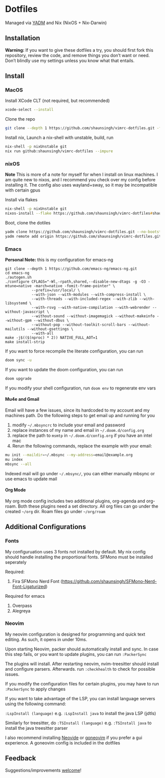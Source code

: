 # Dotfiles

Managed via [YADM](https://github.com/TheLocehiliosan/yadm) and Nix (NixOS + Nix-Darwin)

## Installation

**Warning:** If you want to give these dotfiles a try, you should first fork this repository, review the code, and remove things you don’t want or need. Don’t blindly use my settings unless you know what that entails.

## Install

### MacOS

Install XCode CLT (not required, but recommended)
```sh
xcode-select --install
```

Clone the repo
```sh
git clone --depth 1 https://github.com/shaunsingh/vimrc-dotfiles.git -f --no-bootstrap
```

Install nix, Launch a nix-shell with unstable, build, run
```zsh
nix-shell -p nixUnstable git
nix run github:shaunsingh/vimrc-dotfiles --impure
```

### nixOS
**Note** This is more of a note for myself for when I install on linux machines. I am quite new to nixos, and I recommend you check over my config before installing it. The config also uses wayland+sway, so it may be incompatible with certain gpus

Install via flakes
```zsh
nix-shell -p nixUnstable git
nixos-install --flake https://github.com/shaunsingh/vimrc-dotfiles#shaunsingh-laptop
```

Boot, clone the dotiles
```zsh
yadm clone https://github.com/shaunsingh/vimrc-dotfiles.git --no-bootstrap
yadm remote add origin https://github.com/shaunsingh/vimrc-dotfiles.git
```

### Emacs

**Personal Note:** this is my configuration for emacs-ng
```     
git clone --depth 1 https://github.com/emacs-ng/emacs-ng.git
cd emacs-ng
./autogen.sh
./configure CFLAGS="-Wl,-rpath,shared,--disable-new-dtags -g -O3 -mtune=native -march=native -fomit-frame-pointer" \
            --prefix=/usr/local/ \
            --with-json --with-modules --with-compress-install \
            --with-threads --with-included-regex --with-zlib --with-libsystemd \
            --with-rsvg --with-native-compilation --with-webrender --without-javascript \
            --without-sound --without-imagemagick --without-makeinfo --without-gpm --without-dbus \
            --without-pop --without-toolkit-scroll-bars --without-mailutils --without-gsettings \
            --with-all 
make -j$(($(nproc) * 2)) NATIVE_FULL_AOT=1
make install-strip
```

If you want to force recompile the literate configuration, you can run

```zsh
doom sync -u
```

If you want to update the doom configuration, you can run

```zsh
doom upgrade
```

If you modify your shell configuration, run `doom env` to regenerate env vars

#### Mu4e and Gmail
Email will have a few issues, since its hardcoded to my account and my machines path. Do the following steps to get email up and running for you

1. modify `~/.mbsyncrc` to include your email and password
2. replace instances of my name and email in `~/.doom.d/config.org`
3. replace the path to `msmtp` in `~/.doom.d/config.org` if you have an intel mac
4. Rerun the following commands, replace the example with your email:

```zsh
mu init --maildir=~/.mbsync --my-address=email@example.org
mu index
mbsync --all
```

Indexed mail will go under `~/.mbsync/`, you can either manually mbsync or use emacs to update mail

#### Org Mode
My org mode config includes two additional plugins, org-agenda and org-roam.
Both these plugins need a set directory. All org files can go under the created `~/org` dir. Roam files go under `~/org/roam`

## Additional Configurations
### Fonts
My configuruation uses 3 fonts not installed by default. My nix config should
handle installing the proportional fonts. SFMono must be installed seperately

Required:
1. Fira SFMono Nerd Font (https://github.com/shaunsingh/SFMono-Nerd-Font-Ligaturized)

Required for emacs
1. Overpass
2. Alegreya

### Neovim
My neovim configuration is designed for programming and quick text editing. As such, it opens in under 10ms.

Upon starting Neovim, packer should automatically install and sync. In case this step fails, or you want to update plugins, you can run `:PackerSync`

The plugins will install. After restarting neovim, nvim-treesitter should install and configure parsers. Afterwards. run `:checkhealth` to check for possible issues.

If you modify the configuration files for certain plugins, you may have to run `:PackerSync` to apply changes

If you want to take advantage of the LSP, you can install language servers using the following command:

`:LspInstall (language)` e.g. `:LspInstall java` to install the java LSP (jdtls)

Similarly for treesitter, do 
`:TSInstall (language)` e.g. `:TSInstall java` to install the java treesitter parser

I also recommend installing [Neovide](https://github.com/Kethku/neovide) or [goneovim](https://github.com/akiyosi/goneovim) if you prefer a gui experience. A goneovim config is included in the dotfiles

## Feedback

Suggestions/improvements
[welcome](https://github.com/shaunsingh/vimrc-dotfiles/issues)!
